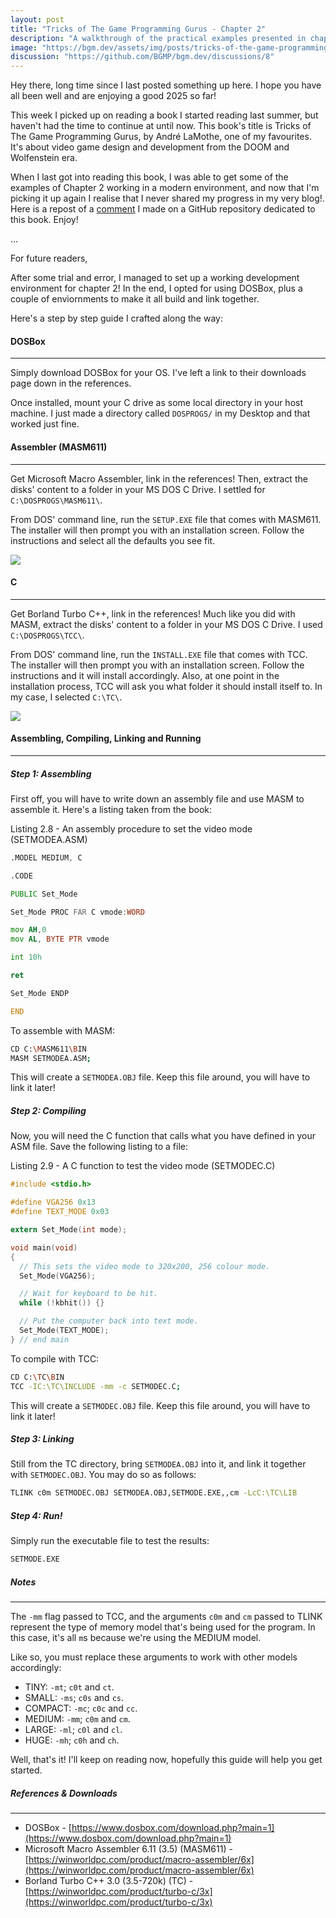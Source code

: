 ```yaml
---
layout: post
title: "Tricks of The Game Programming Gurus - Chapter 2"
description: "A walkthrough of the practical examples presented in chapter 2 of the book 'Tricks of the Game Programming Gurus'."
image: "https://bgm.dev/assets/img/posts/tricks-of-the-game-programming-gurus-chapter-2/cover.png"
discussion: "https://github.com/BGMP/bgm.dev/discussions/8"
---
```

Hey there, long time since I last posted something up here. I hope you have all been well and are enjoying a good 2025
so far!

This week I picked up on reading a book I started reading last summer, but haven't had the time to continue at until now.
This book's title is Tricks of The Game Programming Gurus, by André LaMothe, one of my favourites. It's about
video game design and development from the DOOM and Wolfenstein era.

When I last got into reading this book, I was able to get some of the examples of Chapter 2 working in a modern
environment, and now that I'm picking it up again I realise that I never shared my progress in my very blog!. Here is 
a repost of a [comment](https://github.com/myfoundation/Game-Programming-Gurus-Reloaded/issues/2#issuecomment-1934658181)
I made on a GitHub repository dedicated to this book. Enjoy!

...

For future readers,

After some trial and error, I managed to set up a working development environment for chapter 2! In the end, I opted for using DOSBox, plus a couple of enviornments to make it all build and link together.

Here's a step by step guide I crafted along the way:

#### DOSBox
---
Simply download DOSBox for your OS. I've left a link to their downloads page down in the references.

Once installed, mount your C drive as some local directory in your host machine. I just made a directory called `DOSPROGS/` in my Desktop and that worked just fine.

#### Assembler (MASM611)
---
Get Microsoft Macro Assembler, link in the references! Then, extract the disks' content to a folder in your MS DOS C Drive. I settled for `C:\DOSPROGS\MASM611\`.

From DOS' command line, run the `SETUP.EXE` file that comes with MASM611. The installer will then prompt you with an installation screen. Follow the instructions and select all the defaults you see fit.

<img src="https://github.com/myfoundation/Game-Programming-Gurus-Reloaded/assets/26081543/fe0dd6ee-ba8a-4e2c-8d4e-40b5fee2537e">

#### C
---
Get Borland Turbo C++, link in the references! Much like you did with MASM, extract the disks' content to a folder in your MS DOS C Drive. I used `C:\DOSPROGS\TCC\`.

From DOS' command line, run the `INSTALL.EXE` file that comes with TCC. The installer will then prompt you with an installation screen. Follow the instructions and it will install accordingly. Also, at one point in the installation process, TCC will ask you what folder it should install itself to. In my case, I selected `C:\TC\`.

<img src="https://github.com/myfoundation/Game-Programming-Gurus-Reloaded/assets/26081543/377a72e8-0e59-45ea-a7fe-943053eb5396">

#### Assembling, Compiling, Linking and Running
---
#####  Step 1: Assembling
First off, you will have to write down an assembly file and use MASM to assemble it. Here's a listing taken from the book:

Listing 2.8 - An assembly procedure to set the video mode (SETMODEA.ASM)
```asm
.MODEL MEDIUM, C

.CODE

PUBLIC Set_Mode

Set_Mode PROC FAR C vmode:WORD

mov AH,0
mov AL, BYTE PTR vmode

int 10h

ret

Set_Mode ENDP

END
```

To assemble with MASM:
```bash
CD C:\MASM611\BIN
MASM SETMODEA.ASM;
```

This will create a `SETMODEA.OBJ` file. Keep this file around, you will have to link it later!

##### Step 2: Compiling
Now, you will need the C function that calls what you have defined in your ASM file. Save the following listing to a file:

Listing 2.9 - A C function to test the video mode (SETMODEC.C)
```c
#include <stdio.h>

#define VGA256 0x13
#define TEXT_MODE 0x03

extern Set_Mode(int mode);

void main(void)
{
  // This sets the video mode to 320x200, 256 colour mode.
  Set_Mode(VGA256);

  // Wait for keyboard to be hit.
  while (!kbhit()) {}

  // Put the computer back into text mode.
  Set_Mode(TEXT_MODE);
} // end main
```

To compile with TCC:
```bash
CD C:\TC\BIN
TCC -IC:\TC\INCLUDE -mm -c SETMODEC.C;
```

This will create a `SETMODEC.OBJ` file. Keep this file around, you will have to link it later!

##### Step 3: Linking
Still from the TC directory, bring `SETMODEA.OBJ` into it, and link it together with `SETMODEC.OBJ`. You may do so as follows:
```bash
TLINK c0m SETMODEC.OBJ SETMODEA.OBJ,SETMODE.EXE,,cm -LcC:\TC\LIB
```

##### Step 4: Run!
Simply run the executable file to test the results:
```bash
SETMODE.EXE
```

##### Notes
---
The `-mm` flag passed to TCC, and the arguments `c0m` and `cm` passed to TLINK represent the type of memory model that's being used for the program. In this case, it's all `m`s because we're using the MEDIUM model.

Like so, you must replace these arguments to work with other models accordingly:
* TINY: `-mt`; `c0t` and `ct`.
* SMALL: `-ms`; `c0s` and `cs`.
* COMPACT: `-mc`; `c0c` and `cc`.
* MEDIUM: `-mm`; `c0m` and `cm`.
* LARGE: `-ml`; `c0l` and `cl`.
* HUGE: `-mh`; `c0h` and `ch`.

Well, that's it! I'll keep on reading now, hopefully this guide will help you get started.

##### References & Downloads
---
- DOSBox - [https://www.dosbox.com/download.php?main=1](https://www.dosbox.com/download.php?main=1)
- Microsoft Macro Assembler 6.11 (3.5) (MASM611) - [https://winworldpc.com/product/macro-assembler/6x](https://winworldpc.com/product/macro-assembler/6x)
- Borland Turbo C++ 3.0 (3.5-720k) (TC) - [https://winworldpc.com/product/turbo-c/3x](https://winworldpc.com/product/turbo-c/3x)

